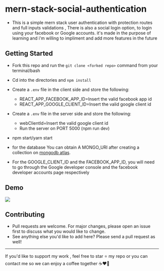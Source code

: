 # mern-stack-social-authentication


  -   This is a simple mern stack user authentication with protection routes and full inputs validations , There is also a social login option, to login using your facebook or Google accounts. it's made in the purpose of learning and i'm willing to impliment and add more features in the future 
 
## Getting Started


-   Fork this repo and run the `git clone <forked repo>` command from your terminal/bash
-   Cd into the directories and `npm install`
-   Create a `.env` file in the client side and store the following:
      -   REACT_APP_FACEBOOK_APP_ID=Insert the valid facebook app id
      -   REACT_APP_GOOGLE_CLIENT_ID=Insert the valid google client id
-   Create a `.env` file in the server side and store the following:
      -   webClientId=Insert the valid google client id
      -   Run the server on PORT 5000 (npm run dev)
-   npm start/yarn start
 


-   for the database You can obtain A MONGO_URI after creating a collection on [mongodb atlas](https://www.mongodb.com/cloud/atlas). 
-   For the GOOGLE_CLIENT_ID and the FACEBOOK_APP_ID, you will need to go through the Google developer console and the facebook developer accounts page respectively
 


## Demo 

<img src="https://github.com/mohamedzhioua/mern-stack-social-authentication/blob/main/client/src/assets/mern-stack-social-authentication_demo.gif" >

## Contributing

 -   Pull requests are welcome. For major changes, please open an issue first to discuss what you would like to change.
 -   See anything else you'd like to add here? Please send a pull request as well!
 
 ---
 
<p> If you'd like to support my work , feel free to star ⭐
              my repo or you can contact me so we can enjoy a coffee together ☕️❤️‍🔥</p>

